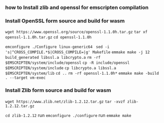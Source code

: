 ### how to Install zlib and openssl for emscripten compilation



### Install OpenSSL form source and build for wasm

`wget https://www.openssl.org/source/openssl-1.1.0h.tar.gz`
`tar xf openssl-1.1.0h.tar.gz`
`cd openssl-1.1.0h`

`emconfigure ./Configure linux-generic64 `
`sed -i 's|^CROSS_COMPILE.*$|CROSS_COMPILE=|g' Makefile`
`emmake make -j 12 build_generated libssl.a libcrypto.a`
`rm -rf $EMSCRIPTEN/system/include/openssl`
`cp -R include/openssl $EMSCRIPTEN/system/include`
`cp libcrypto.a libssl.a $EMSCRIPTEN/system/lib`
`cd ..`
`rm -rf openssl-1.1.0h*`
`emmake make -build . --target vm-exec`


### Install Zlib form source and build for wasm
`wget https://www.zlib.net/zlib-1.2.12.tar.gz`
`tar -xvzf zlib-1.2.12.tar.gz`

`cd zlib-1.2.12`
run `emconfigure ./configure`
run `emmake make`